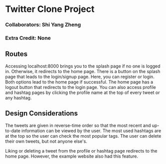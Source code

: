 # Twitter Clone Project

### Collaborators: Shi Yang Zheng

### Extra Credit: None

## Routes
Accessing localhost:8000 brings you to the splash page if no one is logged in. 
Otherwise, it redirects to the home page. There is a button on the splash page
that leads to the login/signup page. Here, you can register or login. Both 
options lead to the home page if successful. The home page has a logout button 
that redirects to the login page. You can also access profile and hashtag pages 
by clicking the profile name at the top of every tweet or any hashtag.

## Design Considerations
The tweets are given in reverse-time order so that the most recent and up-to-date
information can be viewed by the user. The most used hashtags are at the top so
the user can check the most popular tags. The user can delete their own tweets,
but not anyone else's. 

Liking or deleting a tweet from the profile or hashtag page redirects to the home
page. However, the example website also had this feature.
